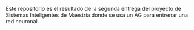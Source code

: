 Este repositorio es el resultado de la segunda entrega del proyecto de Sistemas Inteligentes de Maestría donde se usa un AG para entrenar una red neuronal.
